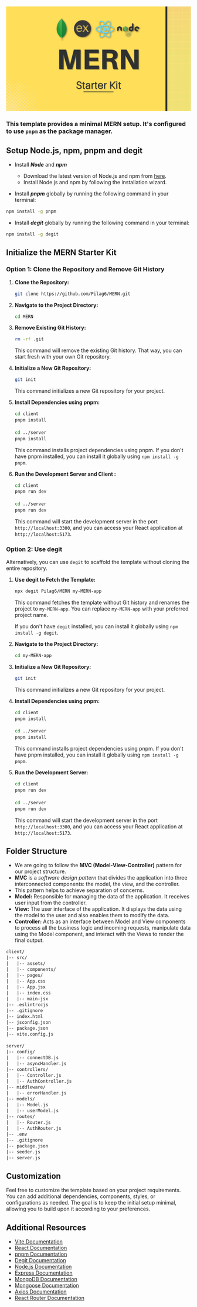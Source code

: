 ![MERN](./mern.png)

### This template provides a minimal MERN setup. It's configured to use `pnpm` as the package manager.

## Setup Node.js, npm, pnpm and degit

-   Install **_Node_** and **_npm_**

    -   Download the latest version of Node.js and npm from [here](https://nodejs.org/en).
    -   Install Node.js and npm by following the installation wizard.

-   Install **_pnpm_** globally by running the following command in your terminal:

```bash
npm install -g pnpm
```

-   Install **_degit_** globally by running the following command in your terminal:

```bash
npm install -g degit
```

## Initialize the MERN Starter Kit

### Option 1: Clone the Repository and Remove Git History

1. **Clone the Repository:**

    ```bash
    git clone https://github.com/Pilag6/MERN.git
    ```

2. **Navigate to the Project Directory:**

    ```bash
    cd MERN
    ```

3. **Remove Existing Git History:**

    ```bash
    rm -rf .git
    ```

    This command will remove the existing Git history. That way, you can start fresh with your own Git repository.

4. **Initialize a New Git Repository:**

    ```bash
    git init
    ```

    This command initializes a new Git repository for your project.

5. **Install Dependencies using pnpm:**

    ```bash
    cd client
    pnpm install

    cd ../server
    pnpm install
    ```

    This command installs project dependencies using pnpm. If you don't have pnpm installed, you can install it globally using `npm install -g pnpm`.

6. **Run the Development Server and Client :**

    ```bash
    cd client
    pnpm run dev

    cd ../server
    pnpm run dev
    ```

    This command will start the development server in the port `http://localhost:3300`, and you can access your React application at `http://localhost:5173`.

### Option 2: Use degit

Alternatively, you can use `degit` to scaffold the template without cloning the entire repository.

1. **Use degit to Fetch the Template:**

    ```bash
    npx degit Pilag6/MERN my-MERN-app
    ```

    This command fetches the template without Git history and renames the project to `my-MERN-app`. You can replace `my-MERN-app` with your preferred project name.

    If you don't have `degit` installed, you can install it globally using `npm install -g degit`.

2. **Navigate to the Project Directory:**

    ```bash
    cd my-MERN-app
    ```

3. **Initialize a New Git Repository:**

    ```bash
    git init
    ```

    This command initializes a new Git repository for your project.

4. **Install Dependencies using pnpm:**

    ```bash
    cd client
    pnpm install

    cd ../server
    pnpm install
    ```

    This command installs project dependencies using pnpm. If you don't have pnpm installed, you can install it globally using `npm install -g pnpm`.

5. **Run the Development Server:**

    ```bash
    cd client
    pnpm run dev

    cd ../server
    pnpm run dev
    ```

    This command will start the development server in the port `http://localhost:3300`, and you can access your React application at `http://localhost:5173`.

## Folder Structure

-   We are going to follow the **MVC (Model-View-Controller)** pattern for our project structure.
-   **MVC** is a _software design pattern_ that divides the application into three interconnected components: the model, the view, and the controller.
-   This pattern helps to achieve separation of concerns.
-   **Model:** Responsible for managing the data of the application. It receives user input from the controller.
-   **View:** The user interface of the application. It displays the data using the model to the user and also enables them to modify the data.
-   **Controller:** Acts as an interface between Model and View components to process all the business logic and incoming requests, manipulate data using the Model component, and interact with the Views to render the final output.

```
client/
|-- src/
|   |-- assets/
|   |-- components/
|   |-- pages/
|   |-- App.css
|   |-- App.jsx
|   |-- index.css
|   |-- main-jsx
|-- .eslintrccjs
|-- .gitignore
|-- index.html
|-- jsconfig.json
|-- package.json
|-- vite.config.js

server/
|-- config/
|   |-- connectDB.js
|   |-- asyncHandler.js
|-- controllers/
|   |-- Controller.js
|   |-- AuthController.js
|-- middleware/
|   |-- errorHandler.js
|-- models/
|   |-- Model.js
|   |-- userModel.js
|-- routes/
|   |-- Router.js
|   |-- AuthRouter.js
|-- .env
|-- .gitignore
|-- package.json
|-- seeder.js
|-- server.js
```
## Customization

Feel free to customize the template based on your project requirements. You can add additional dependencies, components, styles, or configurations as needed. The goal is to keep the initial setup minimal, allowing you to build upon it according to your preferences.

## Additional Resources

- [Vite Documentation](https://vitejs.dev/guide/)
- [React Documentation](https://react.dev/)
- [pnpm Documentation](https://pnpm.io/)
- [Degit Documentation](https://www.npmjs.com/package/degit)
- [Node.js Documentation](https://nodejs.org/en/docs/)
- [Express Documentation](https://expressjs.com/)
- [MongoDB Documentation](https://docs.mongodb.com/)
- [Mongoose Documentation](https://mongoosejs.com/docs/)
- [Axios Documentation](https://axios-http.com/docs/intro)
- [React Router Documentation](https://reactrouter.com/en/6.22.3)
